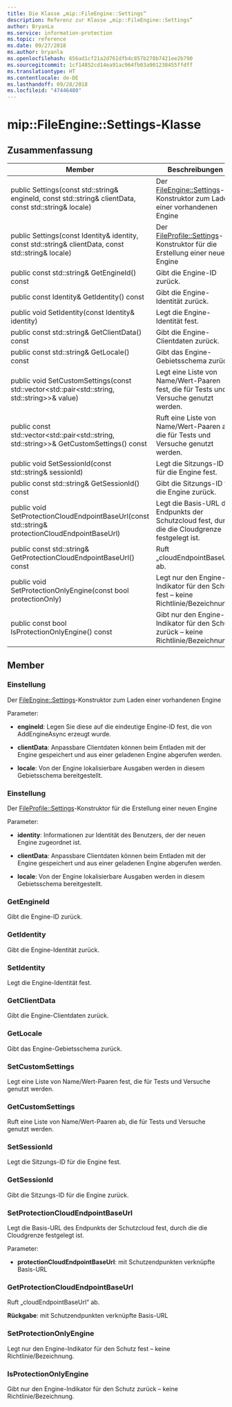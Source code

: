 ```yaml
---
title: Die Klasse „mip::FileEngine::Settings“
description: Referenz zur Klasse „mip::FileEngine::Settings“
author: BryanLa
ms.service: information-protection
ms.topic: reference
ms.date: 09/27/2018
ms.author: bryanla
ms.openlocfilehash: 656ad1cf21a2d761dfb4c857b278b7421ee2b790
ms.sourcegitcommit: 1cf14852cd14ea91ac964fb03a901238455ffdff
ms.translationtype: HT
ms.contentlocale: de-DE
ms.lasthandoff: 09/28/2018
ms.locfileid: "47446480"
---
```

# <a name="class-mipfileenginesettings"></a>mip::FileEngine::Settings-Klasse 
  
## <a name="summary"></a>Zusammenfassung
 Member                        | Beschreibungen                                
--------------------------------|---------------------------------------------
 public Settings(const std::string& engineId, const std::string& clientData, const std::string& locale)  |  Der [FileEngine::Settings](class_mip_fileengine_settings.md)-Konstruktor zum Laden einer vorhandenen Engine
 public Settings(const Identity& identity, const std::string& clientData, const std::string& locale)  |  Der [FileProfile::Settings](class_mip_fileprofile_settings.md)-Konstruktor für die Erstellung einer neuen Engine
 public const std::string& GetEngineId() const  |  Gibt die Engine-ID zurück.
 public const Identity& GetIdentity() const  |  Gibt die Engine-Identität zurück.
 public void SetIdentity(const Identity& identity)  |  Legt die Engine-Identität fest.
 public const std::string& GetClientData() const  |  Gibt die Engine-Clientdaten zurück.
 public const std::string& GetLocale() const  |  Gibt das Engine-Gebietsschema zurück.
public void SetCustomSettings(const std::vector<std::pair<std::string, std::string>>& value)  |  Legt eine Liste von Name/Wert-Paaren fest, die für Tests und Versuche genutzt werden.
public const std::vector<std::pair<std::string, std::string>>& GetCustomSettings() const  |  Ruft eine Liste von Name/Wert-Paaren ab, die für Tests und Versuche genutzt werden.
 public void SetSessionId(const std::string& sessionId)  |  Legt die Sitzungs-ID für die Engine fest.
 public const std::string& GetSessionId() const  |  Gibt die Sitzungs-ID für die Engine zurück.
 public void SetProtectionCloudEndpointBaseUrl(const std::string& protectionCloudEndpointBaseUrl)  |  Legt die Basis-URL des Endpunkts der Schutzcloud fest, durch die die Cloudgrenze festgelegt ist.
 public const std::string& GetProtectionCloudEndpointBaseUrl() const  |  Ruft „cloudEndpointBaseUrl“ ab.
 public void SetProtectionOnlyEngine(const bool protectionOnly)  |  Legt nur den Engine-Indikator für den Schutz fest – keine Richtlinie/Bezeichnung.
 public const bool IsProtectionOnlyEngine() const  |  Gibt nur den Engine-Indikator für den Schutz zurück – keine Richtlinie/Bezeichnung.
  
## <a name="members"></a>Member
  
### <a name="settings"></a>Einstellung
Der [FileEngine::Settings](class_mip_fileengine_settings.md)-Konstruktor zum Laden einer vorhandenen Engine

Parameter:  
* **engineId**: Legen Sie diese auf die eindeutige Engine-ID fest, die von AddEngineAsync erzeugt wurde. 


* **clientData**: Anpassbare Clientdaten können beim Entladen mit der Engine gespeichert und aus einer geladenen Engine abgerufen werden. 


* **locale**: Von der Engine lokalisierbare Ausgaben werden in diesem Gebietsschema bereitgestellt.


  
### <a name="settings"></a>Einstellung
Der [FileProfile::Settings](class_mip_fileprofile_settings.md)-Konstruktor für die Erstellung einer neuen Engine

Parameter:  
* **identity**: Informationen zur Identität des Benutzers, der der neuen Engine zugeordnet ist. 


* **clientData**: Anpassbare Clientdaten können beim Entladen mit der Engine gespeichert und aus einer geladenen Engine abgerufen werden. 


* **locale**: Von der Engine lokalisierbare Ausgaben werden in diesem Gebietsschema bereitgestellt.


  
### <a name="getengineid"></a>GetEngineId
Gibt die Engine-ID zurück.
  
### <a name="getidentity"></a>GetIdentity
Gibt die Engine-Identität zurück.
  
### <a name="setidentity"></a>SetIdentity
Legt die Engine-Identität fest.
  
### <a name="getclientdata"></a>GetClientData
Gibt die Engine-Clientdaten zurück.
  
### <a name="getlocale"></a>GetLocale
Gibt das Engine-Gebietsschema zurück.
  
### <a name="setcustomsettings"></a>SetCustomSettings
Legt eine Liste von Name/Wert-Paaren fest, die für Tests und Versuche genutzt werden.
  
### <a name="getcustomsettings"></a>GetCustomSettings
Ruft eine Liste von Name/Wert-Paaren ab, die für Tests und Versuche genutzt werden.
  
### <a name="setsessionid"></a>SetSessionId
Legt die Sitzungs-ID für die Engine fest.
  
### <a name="getsessionid"></a>GetSessionId
Gibt die Sitzungs-ID für die Engine zurück.
  
### <a name="setprotectioncloudendpointbaseurl"></a>SetProtectionCloudEndpointBaseUrl
Legt die Basis-URL des Endpunkts der Schutzcloud fest, durch die die Cloudgrenze festgelegt ist.

Parameter:  
* **protectionCloudEndpointBaseUrl**: mit Schutzendpunkten verknüpfte Basis-URL


  
### <a name="getprotectioncloudendpointbaseurl"></a>GetProtectionCloudEndpointBaseUrl
Ruft „cloudEndpointBaseUrl“ ab.

  
**Rückgabe**: mit Schutzendpunkten verknüpfte Basis-URL
  
### <a name="setprotectiononlyengine"></a>SetProtectionOnlyEngine
Legt nur den Engine-Indikator für den Schutz fest – keine Richtlinie/Bezeichnung.
  
### <a name="isprotectiononlyengine"></a>IsProtectionOnlyEngine
Gibt nur den Engine-Indikator für den Schutz zurück – keine Richtlinie/Bezeichnung.